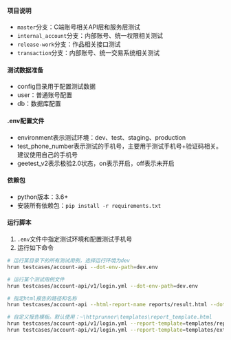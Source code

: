 #### 项目说明

- `master`分支：C端账号相关API层和服务层测试
- `internal_account`分支：内部账号、统一权限相关测试
- `release-work`分支：作品相关接口测试
- `transaction`分支：内部账号、统一交易系统相关测试

#### 测试数据准备

- config目录用于配置测试数据
- user：普通账号配置
- db：数据库配置

#### .env配置文件

- environment表示测试环境：dev、test、staging、production
- test_phone_number表示测试的手机号，主要用于测试手机号+验证码相关。建议使用自己的手机号
- geetest_v2表示极验2.0状态，on表示开启，off表示未开启

#### 依赖包

- python版本：3.6+
- 安装所有依赖包：`pip install -r requirements.txt`

#### 运行脚本

1. `.env`文件中指定测试环境和配置测试手机号
2. 运行如下命令

```sh
# 运行某目录下的所有测试用例，选择运行环境为dev
hrun testcases/account-api --dot-env-path=dev.env

# 运行某个测试用例文件
hrun testcases/account-api/v1/login.yml --dot-env-path=dev.env

# 指定html报告的路径和名称
hrun testcases/account-api --html-report-name reports/result.html --dot-env-path=dev.env

# 自定义报告模板。默认使用：~\httprunner\templates\report_template.html
hrun testcases/account-api/v1/login.yml --report-template=templates/report_fail_only.html --dot-env-path=dev.env
hrun testcases/account-api/v1/login.yml --report-template=templates/extent_reports.html --dot-env-path=dev.env # 引入extent reports
```